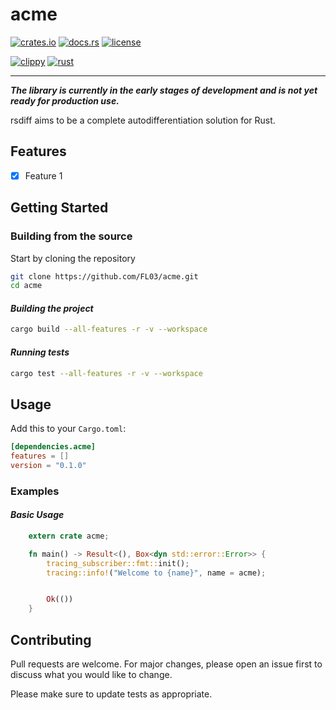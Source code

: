 # acme

[![crates.io](https://img.shields.io/crates/v/acme.svg)](https://crates.io/crates/acme)
[![docs.rs](https://docs.rs/acme/badge.svg)](https://docs.rs/acme)
[![license](https://img.shields.io/crates/l/acme.svg)](https://crates.io/crates/acme)

[![clippy](https://github.com/FL03/acme/actions/workflows/clippy.yml/badge.svg)](https://github.com/FL03/acme/actions/workflows/clippy.yml)
[![rust](https://github.com/FL03/acme/actions/workflows/rust.yml/badge.svg)](https://github.com/FL03/acme/actions/workflows/rust.yml)

***

_**The library is currently in the early stages of development and is not yet ready for production use.**_

rsdiff aims to be a complete autodifferentiation solution for Rust.

## Features

- [x] Feature 1

## Getting Started

### Building from the source

Start by cloning the repository

```bash
git clone https://github.com/FL03/acme.git
cd acme
```

#### _Building the project_

```bash
cargo build --all-features -r -v --workspace
```

#### _Running tests_

```bash
cargo test --all-features -r -v --workspace
```

## Usage

Add this to your `Cargo.toml`:

```toml
[dependencies.acme]
features = []
version = "0.1.0"
```

### Examples

#### _Basic Usage_

```rust
    extern crate acme;

    fn main() -> Result<(), Box<dyn std::error::Error>> {
        tracing_subscriber::fmt::init();
        tracing::info!("Welcome to {name}", name = acme);


        Ok(())
    }
```

## Contributing

Pull requests are welcome. For major changes, please open an issue first
to discuss what you would like to change.

Please make sure to update tests as appropriate.

